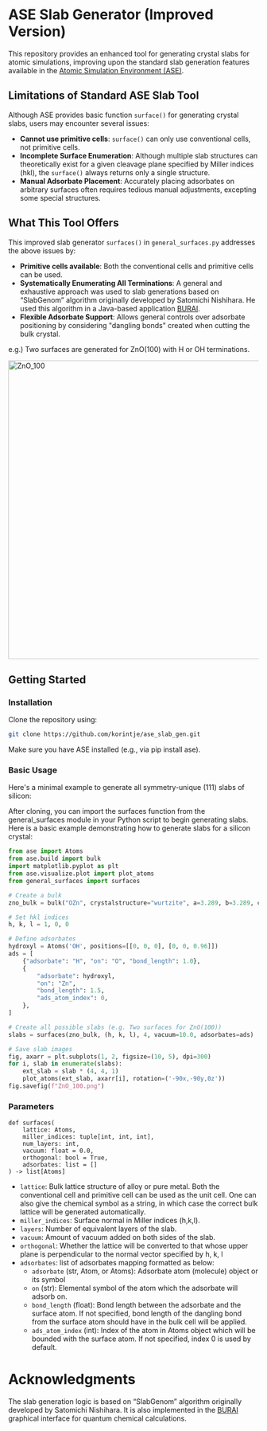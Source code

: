 # ASE Slab Generator (Improved Version)

This repository provides an enhanced tool for generating crystal slabs for atomic simulations, improving upon the standard slab generation features available in the [Atomic Simulation Environment (ASE)](https://wiki.fysik.dtu.dk/ase/).

## Limitations of Standard ASE Slab Tool

Although ASE provides basic function `surface()` for generating crystal slabs, users may encounter several issues:

- **Cannot use primitive cells**: `surface()` can only use conventional cells, not primitive cells.
- **Incomplete Surface Enumeration**: Although multiple slab structures can theoretically exist for a given cleavage plane specified by Miller indices (hkl), the `surface()` always returns only a single structure.
- **Manual Adsorbate Placement**: Accurately placing adsorbates on arbitrary surfaces often requires tedious manual adjustments, excepting some special structures.

## What This Tool Offers

This improved slab generator `surfaces()` in `general_surfaces.py` addresses the above issues by:

- **Primitive cells available**: Both the conventional cells and primitive cells can be used.
- **Systematically Enumerating All Terminations**: A general and exhaustive approach was used to slab generations based on “SlabGenom” algorithm originally developed by Satomichi Nishihara. He used this algorithm in a Java-based application [BURAI](https://github.com/BURAI-team/burai).
- **Flexible Adsorbate Support**: Allows general controls over adsorbate positioning by considering "dangling bonds" created when cutting the bulk crystal.

e.g.) Two surfaces are generated for ZnO(100) with H or OH terminations. 

<img width="1200" height="600" alt="ZnO_100" src="https://github.com/user-attachments/assets/2d369f5f-eb58-4208-bd5e-5010cf9d75b4" />

## Getting Started

### Installation

Clone the repository using:

```bash
git clone https://github.com/korintje/ase_slab_gen.git
```

Make sure you have ASE installed (e.g., via pip install ase).

### Basic Usage

Here's a minimal example to generate all symmetry-unique (111) slabs of silicon:

After cloning, you can import the surfaces function from the general_surfaces module in your Python script to begin generating slabs.
Here is a basic example demonstrating how to generate slabs for a silicon crystal:

```python
from ase import Atoms
from ase.build import bulk
import matplotlib.pyplot as plt
from ase.visualize.plot import plot_atoms
from general_surfaces import surfaces

# Create a bulk
zno_bulk = bulk("OZn", crystalstructure="wurtzite", a=3.289, b=3.289, c=5.307, alpha=90.000, u=None)

# Set hkl indices
h, k, l = 1, 0, 0

# Define adsorbates
hydroxyl = Atoms('OH', positions=[[0, 0, 0], [0, 0, 0.96]])
ads = [
    {"adsorbate": "H", "on": "O", "bond_length": 1.0},
    {
        "adsorbate": hydroxyl, 
        "on": "Zn", 
        "bond_length": 1.5, 
        "ads_atom_index": 0,
    },            
]

# Create all possible slabs (e.g. Two surfaces for ZnO(100))
slabs = surfaces(zno_bulk, (h, k, l), 4, vacuum=10.0, adsorbates=ads)

# Save slab images
fig, axarr = plt.subplots(1, 2, figsize=(10, 5), dpi=300)
for i, slab in enumerate(slabs):
    ext_slab = slab * (4, 4, 1)
    plot_atoms(ext_slab, axarr[i], rotation=('-90x,-90y,0z'))
fig.savefig(f"ZnO_100.png")
```

### Parameters
```
def surfaces(
    lattice: Atoms,
    miller_indices: tuple[int, int, int],
    num_layers: int,
    vacuum: float = 0.0,
    orthogonal: bool = True,
    adsorbates: list = []
) -> list[Atoms]
```
- `lattice`: Bulk lattice structure of alloy or pure metal. Both the conventional cell and primitive cell can be used as the unit cell. One can also give the chemical symbol as a string, in which case the correct bulk lattice will be generated automatically.
- `miller_indices`: Surface normal in Miller indices (h,k,l).
- `layers`: Number of equivalent layers of the slab.
- `vacuum`: Amount of vacuum added on both sides of the slab.
- `orthogonal`: Whether the lattice will be converted to that whose upper plane is perpendicular to the normal vector specified by h, k, l
- `adsorbates`: list of adsorbates mapping formatted as below:
  - `adsorbate` (str, Atom, or Atoms): Adsorbate atom (molecule) object or its symbol
  - `on` (str): Elemental symbol of the atom which the adsorbate will adsorb on.
  - `bond_length` (float): Bond length between the adsorbate and the surface atom. If not specified, bond length of the dangling bond from the surface atom should have in the bulk cell will be applied.
  - `ads_atom_index` (int): Index of the atom in Atoms object which will be bounded with the surface atom. If not specified, index 0 is used by default.

# Acknowledgments
The slab generation logic is based on “SlabGenom” algorithm originally developed by Satomichi Nishihara. It is also implemented in the [BURAI](https://github.com/BURAI-team/burai) graphical interface for quantum chemical calculations.
